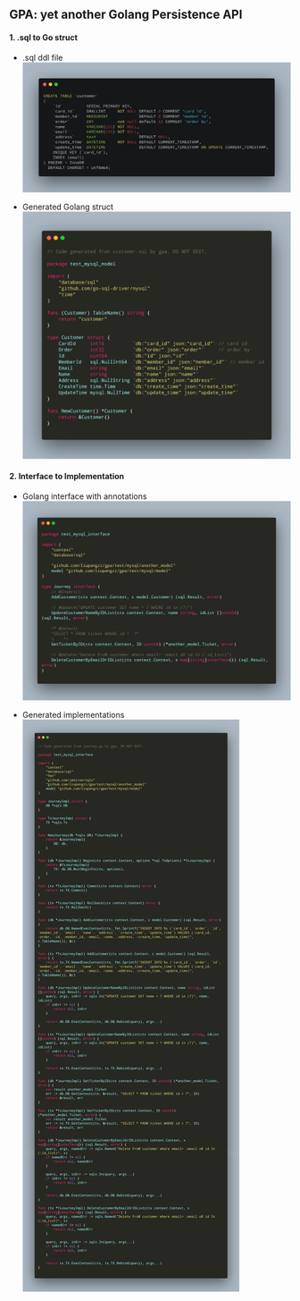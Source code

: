 ## GPA: yet another Golang Persistence API

#### 1. .sql to Go struct

- .sql ddl file
![sql](./docs/images/sql.png "ddl")

- Generated Golang struct
![model](./docs/images/model.png "Go struct")

#### 2. Interface to Implementation

- Golang interface with annotations
![interface](./docs/images/interface.png "Golang interface with annotations")

- Generated implementations
![implementation](./docs/images/impl.png "Generated implementations")
